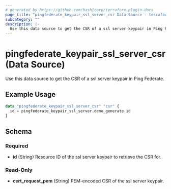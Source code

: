 ```yaml
---
# generated by https://github.com/hashicorp/terraform-plugin-docs
page_title: "pingfederate_keypair_ssl_server_csr Data Source - terraform-provider-pingfederate"
subcategory: ""
description: |-
  Use this data source to get the CSR of a ssl server keypair in Ping Federate.
---
```


# pingfederate_keypair_ssl_server_csr (Data Source)

Use this data source to get the CSR of a ssl server keypair in Ping Federate.

## Example Usage

```terraform
data "pingfederate_keypair_ssl_server_csr" "csr" {
  id = pingfederate_keypair_ssl_server.demo_generate.id
}
```

<!-- schema generated by tfplugindocs -->
## Schema

### Required

- **id** (String) Resource ID of the ssl server keypair to retrieve the CSR for.

### Read-Only

- **cert_request_pem** (String) PEM-encoded CSR of the ssl server keypair.
